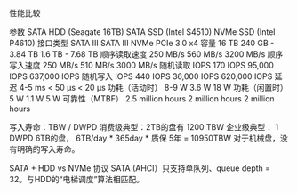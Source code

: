 性能比较

参数	SATA HDD (Seagate 16TB)	SATA SSD (Intel S4510)	NVMe SSD (Intel P4610)
接口类型	SATA III	SATA III	NVMe PCIe 3.0 x4
容量	16 TB	240 GB - 3.84 TB	1.6 TB - 7.68 TB
顺序读取速度	250 MB/s	560 MB/s	3200 MB/s
顺序写入速度	250 MB/s	510 MB/s	3000 MB/s
随机读取 IOPS	170 IOPS	95,000 IOPS	637,000 IOPS
随机写入 IOPS	440 IOPS	36,000 IOPS	620,000 IOPS
延迟	4-5 ms	< 50 µs	< 20 µs
功耗（活动时）	8-9 W	3.6 W	18 W
功耗（闲置时）	5 W	1.1 W	5 W
可靠性（MTBF）	2.5 million hours	2 million hours	2 million hours

写入寿命：TBW / DWPD 
消费级典型：2TB的盘有 1200 TBW
企业级典型： 1 DWPD  6TB的盘， 6TB/day * 365day * 质保 5年 = 10950TBW
对于机械盘，没有明确的写入寿命。

SATA + HDD vs NVMe 协议
SATA (AHCI）只支持单队列、queue depth = 32。与HDD的“电梯调度”算法相匹配。